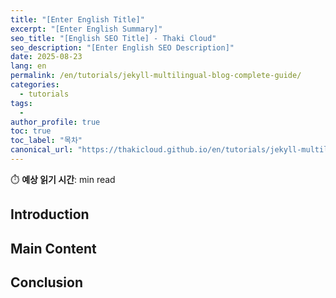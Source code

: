 ```yaml
---
title: "[Enter English Title]"
excerpt: "[Enter English Summary]"
seo_title: "[English SEO Title] - Thaki Cloud"
seo_description: "[Enter English SEO Description]"
date: 2025-08-23
lang: en
permalink: /en/tutorials/jekyll-multilingual-blog-complete-guide/
categories:
  - tutorials
tags:
  - 
author_profile: true
toc: true
toc_label: "목차"
canonical_url: "https://thakicloud.github.io/en/tutorials/jekyll-multilingual-blog-complete-guide/"
---
```


⏱️ **예상 읽기 시간**: min read

## Introduction

## Main Content

## Conclusion
